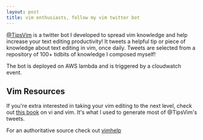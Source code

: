 ```yaml
---
layout: post
title: vim enthusiasts, follow my vim twitter bot
---
```


[@TipsVim](https://twitter.com/TipsVim) is a twitter bot I developed to spread vim knowledge and help increase your text editing productivity!
It tweets a helpful tip or piece of knowledge about text editing in vim, once daily. Tweets are selected from a repository of 100+ tidbits of
knowledge I composed myself!

The bot is deployed on AWS lambda and is triggered by a cloudwatch event.

## Vim Resources

If you're extra interested in taking your vim editing to the next level, check out [this book](https://en.wikipedia.org/wiki/Learning_the_vi_and_Vim_Editors) on vi and vim. It's what I used to generate most of @TipsVim's tweets.

For an authoritative source check out [vimhelp](https://vimhelp.org/)
